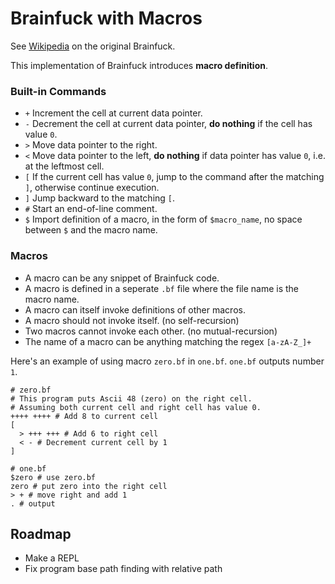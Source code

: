 # Brainfuck with Macros

See [Wikipedia](https://en.wikipedia.org/wiki/Brainfuck) on the original Brainfuck.

This implementation of Brainfuck introduces __macro definition__.

### Built-in Commands

- `+` Increment the cell at current data pointer.
- `-` Decrement the cell at current data pointer, __do nothing__ if the cell has value `0`.
- `>` Move data pointer to the right.
- `<` Move data pointer to the left, __do nothing__ if data pointer has value `0`, i.e. at the leftmost cell.
- `[` If the current cell has value `0`, jump to the command after the matching `]`, otherwise continue execution.
- `]` Jump backward to the matching `[`.
- `#` Start an end-of-line comment.
- `$` Import definition of a macro, in the form of `$macro_name`, no space between `$` and the macro name.

### Macros

- A macro can be any snippet of Brainfuck code.
- A macro is defined in a seperate `.bf` file where the file name is the macro name.
- A macro can itself invoke definitions of other macros.
- A macro should not invoke itself. (no self-recursion)
- Two macros cannot invoke each other. (no mutual-recursion)
- The name of a macro can be anything matching the regex `[a-zA-Z_]+`

Here's an example of using macro `zero.bf` in `one.bf`. `one.bf` outputs number `1`.

```brainfuck
# zero.bf
# This program puts Ascii 48 (zero) on the right cell.
# Assuming both current cell and right cell has value 0.
++++ ++++ # Add 8 to current cell
[
  > +++ +++ # Add 6 to right cell
  < - # Decrement current cell by 1
]
```

```brainfuck
# one.bf
$zero # use zero.bf
zero # put zero into the right cell
> + # move right and add 1
. # output
```

## Roadmap

- Make a REPL
- Fix program base path finding with relative path

